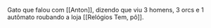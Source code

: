 Gato que falou com [[Anton]], dizendo que viu 3 homens, 3 orcs e 1 autômato roubando a loja [[Relógios Tem, pô]].